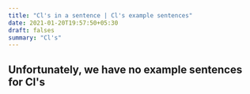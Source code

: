 ```yaml
---
title: "Cl's in a sentence | Cl's example sentences"
date: 2021-01-20T19:57:50+05:30
draft: falses
summary: "Cl's"
---
```

## Unfortunately, we have no example sentences for Cl's                 
